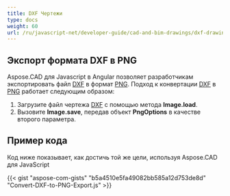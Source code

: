 ```yaml
---
title: DXF Чертежи
type: docs
weight: 60
url: /ru/javascript-net/developer-guide/cad-and-bim-drawings/dxf-drawings/
---
```


## **Экспорт формата DXF в PNG**

Aspose.CAD для Javascript в Angular позволяет разработчикам экспортировать файл [DXF](https://docs.fileformat.com/cad/dxf/) в формат [PNG](https://docs.fileformat.com/image/png/).
Подход к конвертации [DXF](https://docs.fileformat.com/cad/dxf/) в [PNG](https://docs.fileformat.com/image/png/) работает следующим образом:

1. Загрузите файл чертежа [DXF](https://docs.fileformat.com/cad/dxf/) с помощью метода **Image.load**.
1. Вызовите **Image.save**, передав объект **PngOptions** в качестве второго параметра.

## Пример кода

Код ниже показывает, как достичь той же цели, используя Aspose.CAD для JavaScript

{{< gist "aspose-com-gists" "b5a4510e5fa49082bb585a12d753de8d" "Convert-DXF-to-PNG-Export.js" >}}
